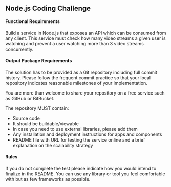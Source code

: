 ## Node.js Coding Challenge

#### Functional Requirements

Build a service in Node.js that exposes an API which can be consumed from any client.
This service must check how many video streams a given user is watching and prevent a user
watching more than 3 video streams concurrently.

#### Output Package Requirements

The solution has to be provided as a Git repository including full commit history.
Please follow the frequent commit practice so that your local repository indicates
reasonable milestones of your implementation.

You are more than welcome to share your repository on a free service such as GitHub or BitBucket.

The repository MUST contain:

-	Source code
- 	It should be buildable/viewable
- 	In case you need to use external libraries, please add them
-	Any installation and deployment instructions for apps and components
-	README file with URL for testing the service online and a brief explanation on the scalability strategy

#### Rules
If you do not complete the test please indicate how you would intend to finalize in the README. 
You can use any library or tool you feel comfortable with but as few frameworks as possible. 
